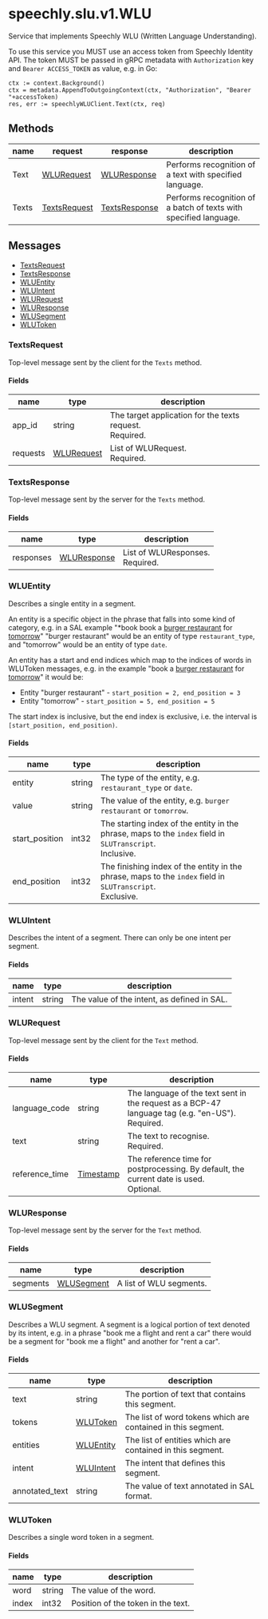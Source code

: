 
# <a name="speechly.slu.v1.WLU">speechly.slu.v1.WLU</a>

Service that implements Speechly WLU (Written Language Understanding).

To use this service you MUST use an access token from Speechly Identity API.
The token MUST be passed in gRPC metadata with `Authorization` key and `Bearer ACCESS_TOKEN` as value, e.g. in Go:

```
ctx := context.Background()
ctx = metadata.AppendToOutgoingContext(ctx, "Authorization", "Bearer "+accessToken)
res, err := speechlyWLUClient.Text(ctx, req)
```

## Methods

| name | request | response | description |
| ---- | ------- | -------- | ----------- |
| Text | [WLURequest](#speechly.slu.v1.WLURequest) | [WLUResponse](#speechly.slu.v1.WLUResponse) | Performs recognition of a text with specified language. |
| Texts | [TextsRequest](#speechly.slu.v1.TextsRequest) | [TextsResponse](#speechly.slu.v1.TextsResponse) | Performs recognition of a batch of texts with specified language. |

## Messages

- [TextsRequest](#speechly.slu.v1.TextsRequest)
- [TextsResponse](#speechly.slu.v1.TextsResponse)
- [WLUEntity](#speechly.slu.v1.WLUEntity)
- [WLUIntent](#speechly.slu.v1.WLUIntent)
- [WLURequest](#speechly.slu.v1.WLURequest)
- [WLUResponse](#speechly.slu.v1.WLUResponse)
- [WLUSegment](#speechly.slu.v1.WLUSegment)
- [WLUToken](#speechly.slu.v1.WLUToken)


### <a name="speechly.slu.v1.TextsRequest">TextsRequest</a>

Top-level message sent by the client for the `Texts` method.

#### Fields

| name | type | description |
| ---- | ---- | ----------- |
| app_id | string | The target application for the texts request.<br/>Required. |
| requests | [WLURequest](#speechly.slu.v1.WLURequest) | List of WLURequest.<br/>Required. |


### <a name="speechly.slu.v1.TextsResponse">TextsResponse</a>

Top-level message sent by the server for the `Texts` method.

#### Fields

| name | type | description |
| ---- | ---- | ----------- |
| responses | [WLUResponse](#speechly.slu.v1.WLUResponse) | List of WLUResponses.<br/>Required. |


### <a name="speechly.slu.v1.WLUEntity">WLUEntity</a>

Describes a single entity in a segment.

An entity is a specific object in the phrase that falls into some kind of category,
e.g. in a SAL example "*book book a [burger restaurant](restaurant_type) for [tomorrow](date)"
"burger restaurant" would be an entity of type `restaurant_type`,
and "tomorrow" would be an entity of type `date`.

An entity has a start and end indices which map to the indices of words in WLUToken messages,
e.g. in the example "book a [burger restaurant](restaurant_type) for [tomorrow](date)" it would be:

- Entity "burger restaurant" - `start_position = 2, end_position = 3`
- Entity "tomorrow" - `start_position = 5, end_position = 5`

The start index is inclusive, but the end index is exclusive, i.e. the interval is `[start_position, end_position)`.

#### Fields

| name | type | description |
| ---- | ---- | ----------- |
| entity | string | The type of the entity, e.g. `restaurant_type` or `date`. |
| value | string | The value of the entity, e.g. `burger restaurant` or `tomorrow`. |
| start_position | int32 | The starting index of the entity in the phrase, maps to the `index` field in `SLUTranscript`.<br/>Inclusive. |
| end_position | int32 | The finishing index of the entity in the phrase, maps to the `index` field in `SLUTranscript`.<br/>Exclusive. |


### <a name="speechly.slu.v1.WLUIntent">WLUIntent</a>

Describes the intent of a segment.
There can only be one intent per segment.

#### Fields

| name | type | description |
| ---- | ---- | ----------- |
| intent | string | The value of the intent, as defined in SAL. |


### <a name="speechly.slu.v1.WLURequest">WLURequest</a>

Top-level message sent by the client for the `Text` method.

#### Fields

| name | type | description |
| ---- | ---- | ----------- |
| language_code | string | The language of the text sent in the request as a BCP-47 language tag (e.g. "en-US").<br/>Required. |
| text | string | The text to recognise.<br/>Required. |
| reference_time | [Timestamp](#google.protobuf.Timestamp) | The reference time for postprocessing. By default, the current date is used.<br/>Optional. |


### <a name="speechly.slu.v1.WLUResponse">WLUResponse</a>

Top-level message sent by the server for the `Text` method.

#### Fields

| name | type | description |
| ---- | ---- | ----------- |
| segments | [WLUSegment](#speechly.slu.v1.WLUSegment) | A list of WLU segments. |


### <a name="speechly.slu.v1.WLUSegment">WLUSegment</a>

Describes a WLU segment.
A segment is a logical portion of text denoted by its intent,
e.g. in a phrase "book me a flight and rent a car"
there would be a segment for "book me a flight" and another for "rent a car".

#### Fields

| name | type | description |
| ---- | ---- | ----------- |
| text | string | The portion of text that contains this segment. |
| tokens | [WLUToken](#speechly.slu.v1.WLUToken) | The list of word tokens which are contained in this segment. |
| entities | [WLUEntity](#speechly.slu.v1.WLUEntity) | The list of entities which are contained in this segment. |
| intent | [WLUIntent](#speechly.slu.v1.WLUIntent) | The intent that defines this segment. |
| annotated_text | string | The value of text annotated in SAL format. |


### <a name="speechly.slu.v1.WLUToken">WLUToken</a>

Describes a single word token in a segment.

#### Fields

| name | type | description |
| ---- | ---- | ----------- |
| word | string | The value of the word. |
| index | int32 | Position of the token in the text. |


